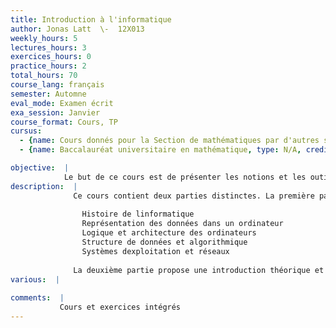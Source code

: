 ```yaml
---
title: Introduction à l'informatique
author: Jonas Latt  \-  12X013
weekly_hours: 5
lectures_hours: 3
exercices_hours: 0
practice_hours: 2
total_hours: 70
course_lang: français
semester: Automne
eval_mode: Examen écrit
exa_session: Janvier
course_format: Cours, TP
cursus:
  - {name: Cours donnés pour la Section de mathématiques par d'autres sections, type: N/A, credits: 4}
  - {name: Baccalauréat universitaire en mathématique, type: N/A, credits: 7}

objective:  |
            Le but de ce cours est de présenter les notions et les outils de base de linformatique aux étudiants en première année de mathématiques, et de proposer une introduction à la programmation dordinateurs
description:  |
              Ce cours contient deux parties distinctes. La première partie propose une introduction théorique au fonctionnement des ordinateurs :
              
              	Histoire de linformatique
              	Représentation des données dans un ordinateur
              	Logique et architecture des ordinateurs
              	Structure de données et algorithmique
              	Systèmes dexploitation et réseaux
               
              La deuxième partie propose une introduction théorique et pratique à la programmation, en utilisant le langage Matlab. Les séances dexercices portent sur cette deuxième partie et se présentent sous forme dexercices de programmation.
various:  |
          
comments:  |
           Cours et exercices intégrés
---
```

